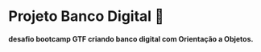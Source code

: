 # Projeto Banco Digital            :bank: 

#### desafio bootcamp GTF criando banco digital com Orientação a Objetos.





